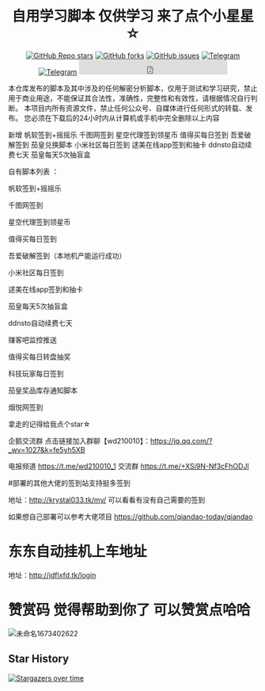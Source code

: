 <div align="center">
<h1 align="center">自用学习脚本 仅供学习 来了点个小星星☆</h1>

<a href="https://github.com/wd210010/just_for_happy/stargazers"><img alt="GitHub Repo stars" src="https://img.shields.io/github/stars/wd210010/just_for_happy?color=yellow&logo=riseup&logoColor=yellow&style=flat-square"></a>
<a href="https://github.com/wd210010/just_for_happy/network/members"><img alt="GitHub forks" src="https://img.shields.io/github/forks/wd210010/just_for_happy?color=orange&style=flat-square"></a>
<a href="https://github.com/wd210010/just_for_happy/issues"><img alt="GitHub issues" src="https://img.shields.io/github/issues/wd210010/just_for_happy?color=red&style=flat-square"></a>
<a href="https://t.me/wd210010_1"><img alt="Telegram" src="https://img.shields.io/badge/chat-telegram-blue.svg?logo=telegram&style=flat-square"/></a>
[![Telegram](https://img.shields.io/static/v1?label=Telegram&message=Chat&color=0088cc)](https://t.me/+XSi9N-Nf3cFhODJl)
	    <iframe width="300" scrolling="no" height="30" frameborder="0" allowtransparency="true" src="http://i.tianqi.com/index.php?c=code&id=34&icon=1&num=3"></iframe>

</div>


本仓库发布的脚本及其中涉及的任何解密分析脚本，仅用于测试和学习研究，禁止用于商业用途，不能保证其合法性，准确性，完整性和有效性，请根据情况自行判断。
本项目内所有资源文件，禁止任何公众号、自媒体进行任何形式的转载、发布。
您必须在下载后的24小时内从计算机或手机中完全删除以上内容 

新增 帆软签到+摇摇乐 千图网签到 星空代理签到领星币 值得买每日签到 吾爱破解签到 茄皇兑换脚本 小米社区每日签到 逑美在线app签到和抽卡 ddnsto自动续费七天 茄皇每天5次抽盲盒

自有脚本列表 ：

帆软签到+摇摇乐 

千图网签到

星空代理签到领星币

值得买每日签到

吾爱破解签到（本地机产能运行成功）

小米社区每日签到

逑美在线app签到和抽卡

茄皇每天5次抽盲盒

ddnsto自动续费七天

赚客吧监控推送

值得买每日转盘抽奖

科技玩家每日签到

茄皇奖品库存通知脚本

烟悦网签到

拿走的记得给我点个star☆

企鹅交流群
点击链接加入群聊【wd210010】：https://jq.qq.com/?_wv=1027&k=fe5yh5XB

电报频道 https://t.me/wd210010_1 交流群 https://t.me/+XSi9N-Nf3cFhODJl

#部署的其他大佬的签到站支持挺多签到 

地址：http://krystal033.tk/my/ 可以看看有没有自己需要的签到

如果想自己部署可以参考大佬项目 https://github.com/qiandao-today/qiandao

# 东东自动挂机上车地址 
地址：http://jdflxfd.tk/login 


# 赞赏码 觉得帮助到你了 可以赞赏点哈哈
![未命名1673402622](https://user-images.githubusercontent.com/76995206/211700923-39913716-be27-4c26-8831-5dca15ecefc2.png)


## Star History

[![Stargazers over time](https://starchart.cc/wd210010/just_for_happy.svg)](https://starchart.cc/wd210010/just_for_happy)
